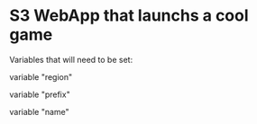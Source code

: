 # S3 WebApp that launchs a cool game


Variables that will need to be set:

variable "region"

variable "prefix"

variable "name"
